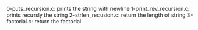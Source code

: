 0-puts_recursion.c: prints the string with newline
1-print_rev_recursion.c: prints recursly the string
2-strlen_recusion.c: return the length of string
3-factorial.c: return the factorial
